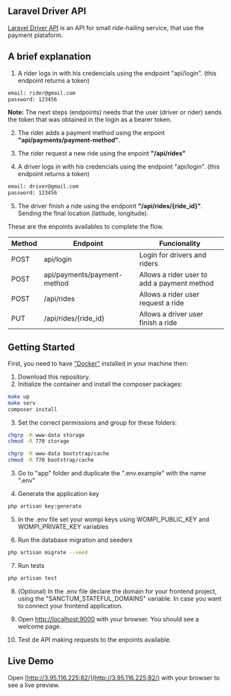 ## Laravel Driver API

[Laravel Driver API](http://3.95.116.225:82/) is an API for small ride-hailing service, that use the payment plataform.

## A brief explanation

1. A rider logs in with his credencials using the endpoint "api/login". (this endpoint returns a token)

```bash
email: rider@gmail.com
password: 123456
```

**Note:** The next steps (endpoints) needs that the user (driver or rider) sends the token that was obtained in the login as a bearer token.

2. The rider adds a payment method using the enpoint **"api/payments/payment-method"**.

3. The rider request a new ride using the enpoint **"/api/rides"**

4. A driver logs in with his credencials using the endpoint "api/login". (this endpoint returns a token)

```bash
email: driver@gmail.com
password: 123456
```

5. The driver finish a ride using the endpoint **"/api/rides/{ride_id}"**. Sending the final location (latitude, longitude).

These are the enpoints availables to complete the flow.

| Method | Endpoint                    | Funcionality                                |
| ------ | --------------------------- | ------------------------------------------- |
| POST   | api/login                   | Login for drivers and riders                |
| POST   | api/payments/payment-method | Allows a rider user to add a payment method |
| POST   | /api/rides                  | Allows a rider user request a ride          |
| PUT    | /api/rides/{ride_id}        | Allows a driver user finish a ride          |

## Getting Started

First, you need to have ["Docker"](https://www.docker.com/) installed in your machine
then:

1. Download this repository.
2. Initialize the container and install the composer packages:

```bash
make up
make serv
composer install
```

3. Set the correct permissions and group for these folders:

```bash
chgrp -R www-data storage
chmod -R 770 storage

chgrp -R www-data bootstrap/cache
chmod -R 770 bootstrap/cache
```

3. Go to "app" folder and duplicate the ".env.example" with the name ".env"

4. Generate the application key

```bash
php artisan key:generate
```

5. In the .env file set your wompi keys using WOMPI_PUBLIC_KEY and WOMPI_PRIVATE_KEY variables

6. Run the database migration and seeders

```bash
php artisan migrate --seed
```

7. Run tests

```bash
php artisan test
```

8. (Optional) In the .env file declare the domain for your frontend project, using the "SANCTUM_STATEFUL_DOMAINS" variable. In case you want to connect your frontend application.

9. Open [http://localhost:9000](http://localhost:9000) with your browser. You should see a welcome page.

10. Test de API making requests to the enpoints available.

## Live Demo

Open [http://3.95.116.225:82/](http://3.95.116.225:82/) with your browser to see a live preview.
